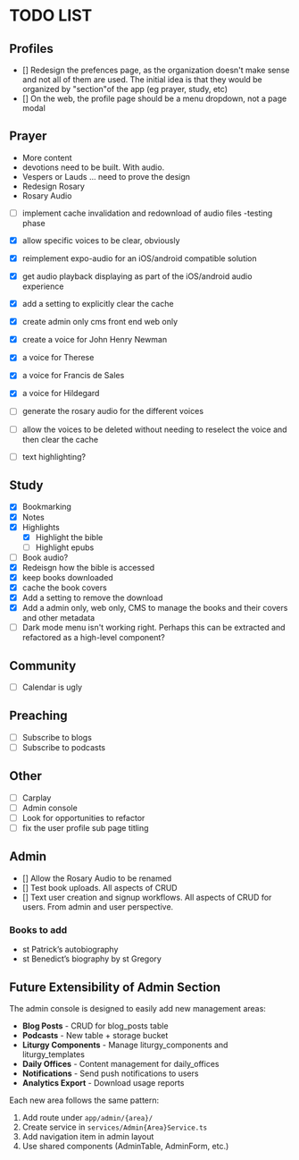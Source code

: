 # TODO LIST

## Profiles
- [] Redesign the prefences page, as the organization doesn't make sense and not all of them are used. The initial idea is that they would be organized by "section"of the app (eg prayer, study, etc)
- [] On the web, the profile page should be a menu dropdown, not a page modal

## Prayer
- More content
- devotions need to be built. With audio. 
- Vespers or Lauds ... need to prove the design
- Redesign Rosary
- Rosary Audio
 - [ ] implement cache invalidation and redownload of audio files -testing phase
 - [x] allow specific voices to be clear, obviously 
 - [x] reimplement expo-audio for an iOS/android compatible solution 
 - [x] get audio playback displaying as part of the iOS/android audio experience 
 - [x] add a setting to explicitly clear the cache
 - [x] create admin only cms front end web only
 - [x] create a voice for John Henry Newman 
 - [x] a voice for Therese
 - [x] a voice for Francis de Sales
 - [x] a voice for Hildegard
 - [ ] generate the rosary audio for the different voices
 - [ ] allow the voices to be deleted without needing to reselect the voice and then clear the cache
 - [ ] text highlighting?


## Study
- [x] Bookmarking
- [x] Notes
- [x] Highlights
  - [x] Highlight the bible
  - [ ] Highlight epubs
- [ ] Book audio?
- [x] Redeisgn how the bible is accessed
- [x] keep books downloaded
- [x] cache the book covers
- [x] Add a setting to remove the download
- [x] Add a admin only, web only, CMS to manage the books and their covers and other metadata
- [ ] Dark mode menu isn't working right. Perhaps this can be extracted and refactored as a high-level component?

## Community
- [ ] Calendar is ugly

## Preaching
- [ ] Subscribe to blogs
- [ ] Subscribe to podcasts

## Other
- [ ] Carplay
- [ ] Admin console
- [ ] Look for opportunities to refactor
- [ ] fix the user profile sub page titling

## Admin
- [] Allow the Rosary Audio to be renamed
- [] Test book uploads. All aspects of CRUD
- [] Text user creation and signup workflows. All aspects of CRUD for users. From admin and user perspective.

### Books to add
 - st Patrick’s autobiography 
 - st Benedict’s biography by st Gregory 


## Future Extensibility of Admin Section

The admin console is designed to easily add new management areas:

- **Blog Posts** - CRUD for blog_posts table
- **Podcasts** - New table + storage bucket
- **Liturgy Components** - Manage liturgy_components and liturgy_templates
- **Daily Offices** - Content management for daily_offices
- **Notifications** - Send push notifications to users
- **Analytics Export** - Download usage reports

Each new area follows the same pattern:

1. Add route under `app/admin/{area}/`
2. Create service in `services/Admin{Area}Service.ts`
3. Add navigation item in admin layout
4. Use shared components (AdminTable, AdminForm, etc.)